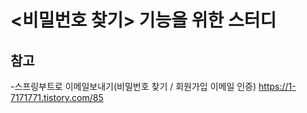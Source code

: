 # <비밀번호 찾기> 기능을 위한 스터디

## 참고
-스프링부트로 이메일보내기(비밀번호 찾기 / 회원가입 이메일 인증)
https://1-7171771.tistory.com/85
